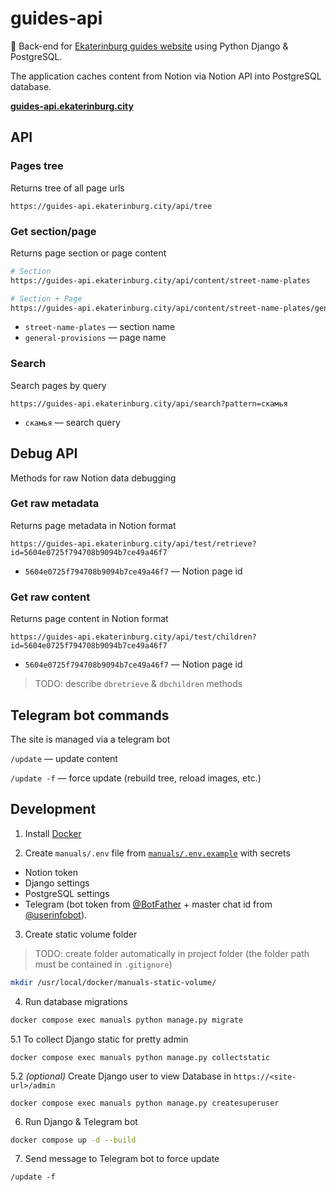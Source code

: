 # guides-api

📗 Back-end for [Ekaterinburg guides website](https://github.com/ekaterinburgdev/guides) using Python Django & PostgreSQL.

The application caches content from Notion via Notion API into PostgreSQL database.

**[guides-api.ekaterinburg.city](https://guides-api.ekaterinburg.city)**

## API

### Pages tree
Returns tree of all page urls

```
https://guides-api.ekaterinburg.city/api/tree
```

### Get section/page
Returns page section or page content

```sh
# Section
https://guides-api.ekaterinburg.city/api/content/street-name-plates

# Section + Page
https://guides-api.ekaterinburg.city/api/content/street-name-plates/general-provisions
```

- `street-name-plates` — section name
- `general-provisions` — page name


### Search
Search pages by query

```
https://guides-api.ekaterinburg.city/api/search?pattern=скамья
```
- `скамья` — search query


## Debug API
Methods for raw Notion data debugging

### Get raw metadata
Returns page metadata in Notion format

```
https://guides-api.ekaterinburg.city/api/test/retrieve?id=5604e0725f794708b9094b7ce49a46f7
```
- `5604e0725f794708b9094b7ce49a46f7` — Notion page id

### Get raw content
Returns page content in Notion format

```
https://guides-api.ekaterinburg.city/api/test/children?id=5604e0725f794708b9094b7ce49a46f7
```
- `5604e0725f794708b9094b7ce49a46f7` — Notion page id

> TODO: describe `dbretrieve` & `dbchildren` methods

## Telegram bot commands
The site is managed via a telegram bot

`/update` — update content

`/update -f` — force update (rebuild tree, reload images, etc.)


## Development

1. Install [Docker](https://docs.docker.com/get-docker/)


2. Create `manuals/.env` file from [`manuals/.env.example`](https://github.com/ekaterinburgdev/guides-api/blob/main/manuals/.env.example) with secrets
- Notion token
- Django settings
- PostgreSQL settings
- Telegram (bot token from [@BotFather](https://telegram.me/BotFather) + master chat id from [@userinfobot](https://t.me/userinfobot)).


3. Create static volume folder
> TODO: create folder automatically in project folder (the folder path must be contained in `.gitignore`)
```sh
mkdir /usr/local/docker/manuals-static-volume/
```


4. Run database migrations
```sh
docker compose exec manuals python manage.py migrate
```

5.1 To collect Django static for pretty admin
```
docker compose exec manuals python manage.py collectstatic
```

5.2 _(optional)_ Create Django user to view Database in `https://<site-url>/admin`
```
docker compose exec manuals python manage.py createsuperuser
```

6. Run Django & Telegram bot
```sh
docker compose up -d --build
```

7. Send message to Telegram bot to force update
```
/update -f
```
